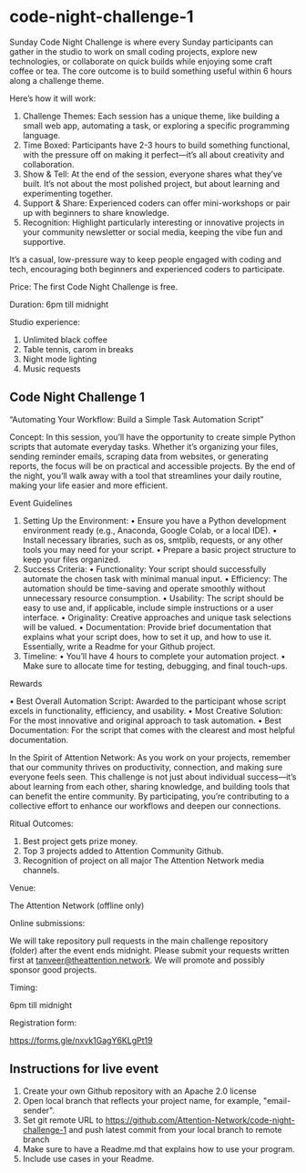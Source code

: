# code-night-challenge-1
Sunday Code Night Challenge is where every Sunday participants can gather in the studio to work on small coding projects, explore new technologies, or collaborate on quick builds while enjoying some craft coffee or tea. The core outcome is to build something useful within 6 hours along a challenge theme.

Here’s how it will work:

1. Challenge Themes: Each session has a unique theme, like building a small web app, automating a task, or exploring a specific programming language.
2. Time Boxed: Participants have 2-3 hours to build something functional, with the pressure off on making it perfect—it’s all about creativity and collaboration.
3. Show & Tell: At the end of the session, everyone shares what they’ve built. It’s not about the most polished project, but about learning and experimenting together.
4. Support & Share: Experienced coders can offer mini-workshops or pair up with beginners to share knowledge.
5. Recognition: Highlight particularly interesting or innovative projects in your community newsletter or social media, keeping the vibe fun and supportive.

It’s a casual, low-pressure way to keep people engaged with coding and tech, encouraging both beginners and experienced coders to participate.

Price: The first Code Night Challenge is free.

Duration: 6pm till midnight

Studio experience:

1. Unlimited black coffee
2. Table tennis, carom in breaks
3. Night mode lighting
4. Music requests

## Code Night Challenge 1

“Automating Your Workflow: Build a Simple Task Automation Script”

Concept:
In this session, you’ll have the opportunity to create simple Python scripts that automate everyday tasks. Whether it’s organizing your files, sending reminder emails, scraping data from websites, or generating reports, the focus will be on practical and accessible projects. By the end of the night, you’ll walk away with a tool that streamlines your daily routine, making your life easier and more efficient.

Event Guidelines

1.	Setting Up the Environment:
•	Ensure you have a Python development environment ready (e.g., Anaconda, Google Colab, or a local IDE).
•	Install necessary libraries, such as os, smtplib, requests, or any other tools you may need for your script.
•	Prepare a basic project structure to keep your files organized.
2.	Success Criteria:
•	Functionality: Your script should successfully automate the chosen task with minimal manual input.
•	Efficiency: The automation should be time-saving and operate smoothly without unnecessary resource consumption.
•	Usability: The script should be easy to use and, if applicable, include simple instructions or a user interface.
•	Originality: Creative approaches and unique task selections will be valued.
•	Documentation: Provide brief documentation that explains what your script does, how to set it up, and how to use it. Essentially, write a Readme for your Github project.
3.	Timeline:
•	You’ll have 4 hours to complete your automation project.
•	Make sure to allocate time for testing, debugging, and final touch-ups.

Rewards

•	Best Overall Automation Script: Awarded to the participant whose script excels in functionality, efficiency, and usability.
•	Most Creative Solution: For the most innovative and original approach to task automation.
•	Best Documentation: For the script that comes with the clearest and most helpful documentation.

In the Spirit of Attention Network:
As you work on your projects, remember that our community thrives on productivity, connection, and making sure everyone feels seen. This challenge is not just about individual success—it’s about learning from each other, sharing knowledge, and building tools that can benefit the entire community. By participating, you’re contributing to a collective effort to enhance our workflows and deepen our connections.

Ritual Outcomes:

1. Best project gets prize money.
2. Top 3 projects added to Attention Community Github.
3. Recognition of project on all major The Attention Network media channels.

Venue:

The Attention Network (offline only)

Online submissions:

We will take repository pull requests in the main challenge repository (folder) after the event ends midnight. Please submit your requests written first at tanveer@theattention.network. We will promote and possibly sponsor good projects.

Timing:

6pm till midnight

Registration form: 

https://forms.gle/nxvk1GagY6KLgPt19

## Instructions for live event
1. Create your own Github repository with an Apache 2.0 license
2. Open local branch that reflects your project name, for example, "email-sender".
3. Set git remote URL to https://github.com/Attention-Network/code-night-challenge-1 and push latest commit from your local branch to remote branch
4. Make sure to have a Readme.md that explains how to use your program.
5. Include use cases in your Readme.
